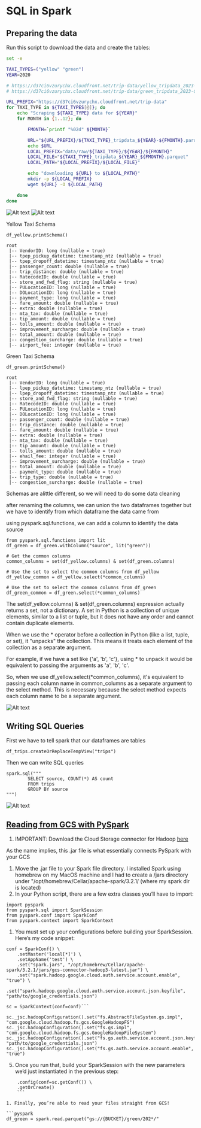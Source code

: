 # SQL in Spark

## Preparing the data

Run this script to download the data and create the tables:

```bash
set -e

TAXI_TYPES=("yellow" "green")
YEAR=2020

# https://d37ci6vzurychx.cloudfront.net/trip-data/yellow_tripdata_2023-09.parquet
# https://d37ci6vzurychx.cloudfront.net/trip-data/green_tripdata_2023-09.parquet

URL_PREFIX="https://d37ci6vzurychx.cloudfront.net/trip-data"
for TAXI_TYPE in ${TAXI_TYPES[@]}; do
    echo "Scraping ${TAXI_TYPE} data for ${YEAR}"
    for MONTH in {1..12}; do

        FMONTH=`printf "%02d" ${MONTH}`

        URL="${URL_PREFIX}/${TAXI_TYPE}_tripdata_${YEAR}-${FMONTH}.parquet"
        echo $URL
        LOCAL_PREFIX="data/raw/${TAXI_TYPE}/${YEAR}/${FMONTH}"
        LOCAL_FILE="${TAXI_TYPE}_tripdata_${YEAR}_${FMONTH}.parquet"
        LOCAL_PATH="${LOCAL_PREFIX}/${LOCAL_FILE}"

        echo "downloading ${URL} to ${LOCAL_PATH}"
        mkdir -p ${LOCAL_PREFIX}
        wget ${URL} -O ${LOCAL_PATH}

    done
done
```

![Alt text](image-1.png)
![Alt text](image-2.png)

Yellow Taxi Schema

```pyspark
df_yellow.printSchema()

root
 |-- VendorID: long (nullable = true)
 |-- tpep_pickup_datetime: timestamp_ntz (nullable = true)
 |-- tpep_dropoff_datetime: timestamp_ntz (nullable = true)
 |-- passenger_count: double (nullable = true)
 |-- trip_distance: double (nullable = true)
 |-- RatecodeID: double (nullable = true)
 |-- store_and_fwd_flag: string (nullable = true)
 |-- PULocationID: long (nullable = true)
 |-- DOLocationID: long (nullable = true)
 |-- payment_type: long (nullable = true)
 |-- fare_amount: double (nullable = true)
 |-- extra: double (nullable = true)
 |-- mta_tax: double (nullable = true)
 |-- tip_amount: double (nullable = true)
 |-- tolls_amount: double (nullable = true)
 |-- improvement_surcharge: double (nullable = true)
 |-- total_amount: double (nullable = true)
 |-- congestion_surcharge: double (nullable = true)
 |-- airport_fee: integer (nullable = true)

```

Green Taxi Schema

```pyspark
df_green.printSchema()

root
 |-- VendorID: long (nullable = true)
 |-- lpep_pickup_datetime: timestamp_ntz (nullable = true)
 |-- lpep_dropoff_datetime: timestamp_ntz (nullable = true)
 |-- store_and_fwd_flag: string (nullable = true)
 |-- RatecodeID: double (nullable = true)
 |-- PULocationID: long (nullable = true)
 |-- DOLocationID: long (nullable = true)
 |-- passenger_count: double (nullable = true)
 |-- trip_distance: double (nullable = true)
 |-- fare_amount: double (nullable = true)
 |-- extra: double (nullable = true)
 |-- mta_tax: double (nullable = true)
 |-- tip_amount: double (nullable = true)
 |-- tolls_amount: double (nullable = true)
 |-- ehail_fee: integer (nullable = true)
 |-- improvement_surcharge: double (nullable = true)
 |-- total_amount: double (nullable = true)
 |-- payment_type: double (nullable = true)
 |-- trip_type: double (nullable = true)
 |-- congestion_surcharge: double (nullable = true)

```

Schemas are alittle different, so we will need to do some data cleaning

after renaming the columns, we can union the two dataframes together but we have to identify from which dataframe the data came from

using  pyspark.sql.functions, we can add a column to identify the data source

```pyspark
from pyspark.sql.functions import lit
df_green = df_green.withColumn("source", lit("green"))
```

```pyspark
# Get the common columns
common_columns = set(df_yellow.columns) & set(df_green.columns)

# Use the set to select the common columns from df_yellow
df_yellow_common = df_yellow.select(*common_columns)

# Use the set to select the common columns from df_green
df_green_common = df_green.select(*common_columns)
```

The set(df_yellow.columns) & set(df_green.columns) expression actually returns a set, not a dictionary. A set in Python is a collection of unique elements, similar to a list or tuple, but it does not have any order and cannot contain duplicate elements.

When we use the * operator before a collection in Python (like a list, tuple, or set), it "unpacks" the collection. This means it treats each element of the collection as a separate argument.

For example, if we have a set like {'a', 'b', 'c'}, using * to unpack it would be equivalent to passing the arguments as 'a', 'b', 'c'.

So, when we use df_yellow.select(*common_columns), it's equivalent to passing each column name in common_columns as a separate argument to the select method. This is necessary because the select method expects each column name to be a separate argument.

![Alt text](image.png)

## Writing SQL Queries

First we have to tell spark that our dataframes are tables

```pyspark
df_trips.createOrReplaceTempView("trips")
```

Then we can write SQL queries

```pyspark
spark.sql("""
        SELECT source, COUNT(*) AS count
        FROM trips
        GROUP BY source
""")
```

![Alt text](image-3.png)

## [Reading from GCS with PySpark](https://datatalks-club.slack.com/archives/C01FABYF2RG/p1646013709648279?thread_ts=1646008578.136059&cid=C01FABYF2RG)

1. IMPORTANT: Download the Cloud Storage connector for Hadoop [here]( https://cloud.google.com/dataproc/docs/concepts/connectors/cloud-storage#clusters)

As the name implies, this .jar file is what essentially connects PySpark with your GCS

1. Move the .jar file to your Spark file directory. I installed Spark using homebrew on my MacOS machine and I had to create a /jars directory under "/opt/homebrew/Cellar/apache-spark/3.2.1/ (where my spark dir is located)
2. In your Python script, there are a few extra classes you’ll have to import:

```pyspark
import pyspark
from pyspark.sql import SparkSession
from pyspark.conf import SparkConf
from pyspark.context import SparkContext
```

1. You must set up your configurations before building your SparkSession. Here’s my code snippet:

```pyspark
conf = SparkConf() \
    .setMaster('local[*]') \
    .setAppName('test') \
    .set("spark.jars", "/opt/homebrew/Cellar/apache-spark/3.2.1/jars/gcs-connector-hadoop3-latest.jar") \
    .set("spark.hadoop.google.cloud.auth.service.account.enable", "true") \
    .set("spark.hadoop.google.cloud.auth.service.account.json.keyfile", "path/to/google_credentials.json")

sc = SparkContext(conf=conf)```

sc._jsc.hadoopConfiguration().set("fs.AbstractFileSystem.gs.impl",  "com.google.cloud.hadoop.fs.gcs.GoogleHadoopFS")
sc._jsc.hadoopConfiguration().set("fs.gs.impl", "com.google.cloud.hadoop.fs.gcs.GoogleHadoopFileSystem")
sc._jsc.hadoopConfiguration().set("fs.gs.auth.service.account.json.keyfile", "path/to/google_credentials.json")
sc._jsc.hadoopConfiguration().set("fs.gs.auth.service.account.enable", "true")
```

5. Once you run that, build your SparkSession with the new parameters we’d just instantiated in the previous step:

```spark = SparkSession.builder \
    .config(conf=sc.getConf()) \
    .getOrCreate()
    ```

1. Finally, you’re able to read your files straight from GCS!

```pyspark
df_green = spark.read.parquet("gs://{BUCKET}/green/202*/"
```
